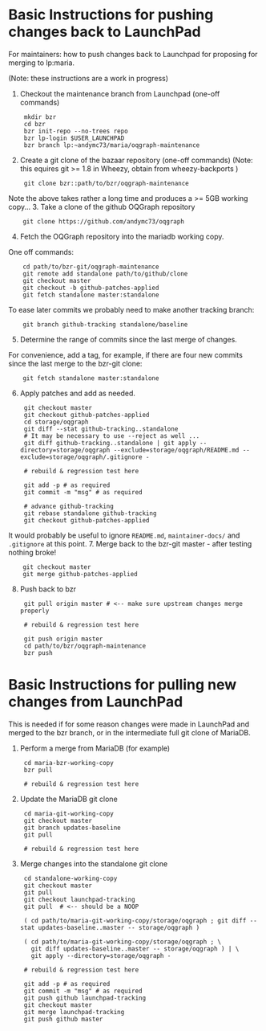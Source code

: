 Basic Instructions for pushing changes back to LaunchPad
========================================================

For maintainers: how to push changes back to Launchpad for proposing for merging to lp:maria.

(Note: these instructions are a work in progress)

1. Checkout the maintenance branch from Launchpad (one-off commands)

        mkdir bzr
        cd bzr
        bzr init-repo --no-trees repo
        bzr lp-login $USER_LAUNCHPAD
        bzr branch lp:~andymc73/maria/oqgraph-maintenance
2. Create a git clone of the bazaar repository (one-off commands)
(Note: this equires git >= 1.8 in Wheezy, obtain from wheezy-backports )

        git clone bzr::path/to/bzr/oqgraph-maintenance
Note the above takes rather a long time and produces a >= 5GB working copy...
3. Take a clone of the github OQGraph repository

        git clone https://github.com/andymc73/oqgraph
4. Fetch the OQGraph repository into the mariadb working copy.

One off commands:

        cd path/to/bzr-git/oqgraph-maintenance
        git remote add standalone path/to/github/clone
        git checkout master
        git checkout -b github-patches-applied
        git fetch standalone master:standalone

To ease later commits we probably need to make another tracking branch:

        git branch github-tracking standalone/baseline
5. Determine the range of commits since the last merge of changes.

For convenience, add a tag, for example, if there are four new commits since the last merge to the bzr-git clone:

        git fetch standalone master:standalone

6. Apply patches and add as needed.

        git checkout master
        git checkout github-patches-applied
        cd storage/oqgraph
        git diff --stat github-tracking..standalone
        # It may be necessary to use --reject as well ...
        git diff github-tracking..standalone | git apply --directory=storage/oqgraph --exclude=storage/oqgraph/README.md --exclude=storage/oqgraph/.gitignore -
        
        # rebuild & regression test here
        
        git add -p # as required
        git commit -m "msg" # as required 
        
        # advance github-tracking
        git rebase standalone github-tracking
        git checkout github-patches-applied
It would probably be useful to ignore `README.md`, `maintainer-docs/` and `.gitignore` at this point.
7. Merge back to the bzr-git master - after testing nothing broke!

        git checkout master
        git merge github-patches-applied
8. Push back to bzr

        git pull origin master # <-- make sure upstream changes merge properly
        
        # rebuild & regression test here
        
        git push origin master
        cd path/to/bzr/oqgraph-maintenance
        bzr push

Basic Instructions for pulling new changes from LaunchPad
========================================================

This is needed if for some reason changes were made in LaunchPad and merged to the bzr branch, or in the intermediate full git clone of MariaDB.


1. Perform a merge from MariaDB (for example)

        cd maria-bzr-working-copy
        bzr pull
        
        # rebuild & regression test here

2. Update the MariaDB git clone

        cd maria-git-working-copy
        git checkout master
        git branch updates-baseline
        git pull
        
        # rebuild & regression test here

3. Merge changes into the standalone git clone

        cd standalone-working-copy
        git checkout master
        git pull
        git checkout launchpad-tracking
        git pull  # <-- should be a NOOP
                
        ( cd path/to/maria-git-working-copy/storage/oqgraph ; git diff --stat updates-baseline..master -- storage/oqgraph )
        
        ( cd path/to/maria-git-working-copy/storage/oqgraph ; \
          git diff updates-baseline..master -- storage/oqgraph ) | \
          git apply --directory=storage/oqgraph -

        # rebuild & regression test here
        
        git add -p # as required
        git commit -m "msg" # as required 
        git push github launchpad-tracking
        git checkout master
        git merge launchpad-tracking
        git push github master

